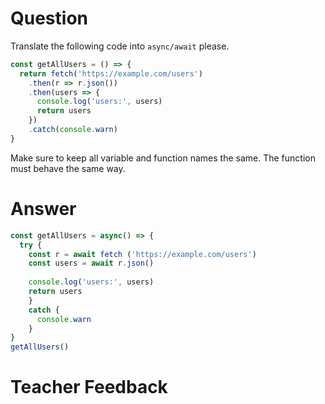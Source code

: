 # Question

Translate the following code into `async/await` please.

```js
const getAllUsers = () => {
  return fetch('https://example.com/users')
    .then(r => r.json())
    .then(users => {
      console.log('users:', users)
      return users
    })
    .catch(console.warn)
}
```

Make sure to keep all variable and function names the same. The function must behave the same way.


# Answer

```js
const getAllUsers = async() => {
  try {
    const r = await fetch ('https://example.com/users')
    const users = await r.json()
    
    console.log('users:', users)
    return users
    }
    catch {
      console.warn
    }
}
getAllUsers()
```

# Teacher Feedback